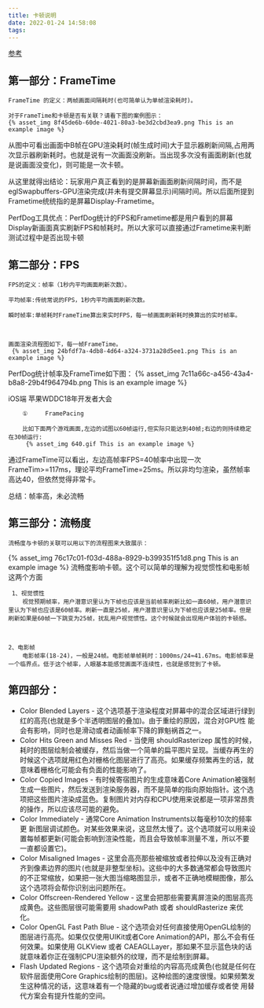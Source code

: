 ```yaml
---
title: 卡顿说明
date: 2022-01-24 14:58:08
tags:
---
```

[参考](https://perfdog.qq.com/article_detail?id=10162&issue_id=0&plat_id=1)

## 第一部分：FrameTime
    FrameTime 的定义：两帧画面间隔耗时(也可简单认为单帧渲染耗时)。

    对于FrameTime和卡顿是否有关联？请看下图的案例图示：
    {% asset_img 8f45de6b-60de-4021-80a3-be3d2cbd3ea9.png This is an example image %}

 从图中可看出画面中B帧在GPU渲染耗时(帧生成时间)大于显示器刷新间隔,占用两次显示器刷新耗时。也就是说有一次画面没刷新。当出现多次没有画面刷新(也就是说画面没变化)，则可能是一次卡顿。

从这里就得出结论：玩家用户真正看到的是屏幕新画面刷新间隔时间，而不是eglSwapbuffers-GPU渲染完成(并未有提交屏幕显示)间隔时间。所以后面所提到Frametime统统指的是屏幕Display-Frametime。

PerfDog工具优点：PerfDog统计的FPS和Frametime都是用户看到的屏幕Display新画面真实刷新FPS和帧耗时。所以大家可以直接通过Frametime来判断测试过程中是否出现卡顿
## 第二部分：FPS
    FPS的定义：帧率（1秒内平均画面刷新次数）。

    平均帧率:传统常说的FPS，1秒内平均画面刷新次数。

    瞬时帧率:单帧耗时FrameTime算出来实时FPS，每一帧画面刷新耗时换算出的实时帧率。



    画面渲染流程图如下，每一帧FrameTime。
     {% asset_img 24bfdf7a-4db8-4d64-a324-3731a28d5ee1.png This is an example image %}

PerfDog统计帧率及FrameTime如下图：
 {% asset_img 7c11a66c-a456-43a4-b8a8-29b4f964794b.png This is an example image %}

  iOS端
        苹果WDDC18年开发者大会

        ①     FramePacing

        比如下面两个游戏画面,左边的试图以60帧运行,但实际只能达到40帧;右边的则持续稳定在30帧运行:
         {% asset_img 640.gif This is an example image %}

通过FrameTime可以看出，左边高帧率FPS=40帧率中出现一次FrameTim>=117ms，理论平均FrameTime=25ms。所以非均匀渲染，虽然帧率高达40，但依然觉得非常卡。

总结：帧率高，未必流畅

## 第三部分：流畅度
    流畅度与卡顿的关联可以用以下的流程图来大致展示：
{% asset_img 76c17c01-f03d-488a-8929-b399351f51d8.png This is an example image %}
    流畅度影响卡顿。这个可以简单的理解为视觉惯性和电影帧这两个方面

     1、视觉惯性
        视觉预期帧率，用户潜意识里认为下帧也应该是当前帧率刷新比如一直60帧，用户潜意识里认为下帧也应该是60帧率。刷新一直是25帧，用户潜意识里认为下帧也应该是25帧率。但是刷新如果是60帧一下跳变为25帧，扰乱用户视觉惯性。这个时候就会出现用户体验的卡顿感。



    2、电影帧
        电影帧率(18-24)，一般是24帧。电影帧单帧耗时：1000ms/24≈41.67ms。电影帧率是一个临界点。低于这个帧率，人眼基本能感觉画面不连续性，也就是感觉到了卡顿。



## 第四部分：
* Color Blended Layers - 这个选项基于渲染程度对屏幕中的混合区域进行绿到 红的高亮(也就是多个半透明图层的叠加)。由于重绘的原因，混合对GPU性 能会有影响，同时也是滑动或者动画帧率下降的罪魁祸首之一。
* Color Hits Green and Misses Red - 当使用 shouldRasterizep 属性的时候， 耗时的图层绘制会被缓存，然后当做一个简单的扁平图片呈现。当缓存再生的时候这个选项就用红色对栅格化图层进行了高亮。如果缓存频繁再生的话，就意味着栅格化可能会有负面的性能影响了。
* Color Copied Images - 有时候寄宿图片的生成意味着Core Animation被强制生成一些图片，然后发送到渲染服务器，而不是简单的指向原始指针。这个选 项把这些图片渲染成蓝色。复制图片对内存和CPU使用来说都是一项非常昂贵的操作，所以应该尽可能的避免。
* Color Immediately - 通常Core Animation Instruments以每毫秒10次的频率更 新图层调试颜色。对某些效果来说，这显然太慢了。这个选项就可以用来设置每帧都更新(可能会影响到渲染性能，而且会导致帧率测量不准，所以不要一直都设置它)。
* Color Misaligned Images - 这里会高亮那些被缩放或者拉伸以及没有正确对齐到像素边界的图片(也就是非整型坐标)。这些中的大多数通常都会导致图片的不正常缩放，如果把一张大图当缩略图显示，或者不正确地模糊图像，那么这个选项将会帮你识别出问题所在。
* Color Offscreen-Rendered Yellow - 这里会把那些需要离屏渲染的图层高亮 成黄色。这些图层很可能需要用 shadowPath 或者 shouldRasterize 来优化。
* Color OpenGL Fast Path Blue - 这个选项会对任何直接使用OpenGL绘制的 图层进行高亮。如果仅仅使用UIKit或者Core Animation的API，那么不会有任何效果。如果使用 GLKView 或者 CAEAGLLayer，那如果不显示蓝色块的话就意味着你正在强制CPU渲染额外的纹理，而不是绘制到屏幕。
* Flash Updated Regions - 这个选项会对重绘的内容高亮成黄色(也就是任何在软件层面使用Core Graphics绘制的图层)。这种绘图的速度很慢。如果频繁发生这种情况的话，这意味着有一个隐藏的bug或者说通过增加缓存或者使 用替代方案会有提升性能的空间。